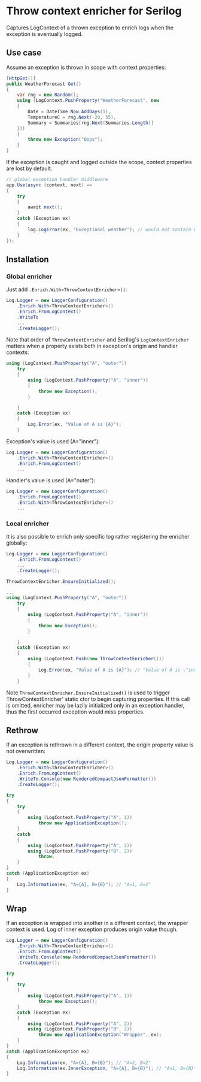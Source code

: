# Throw context enricher for Serilog
Captures LogContext of a thrown exception to enrich logs when the exception is eventually logged.

## Use case
Assume an exception is thrown in scope with context properties:
```c#
[HttpGet()]
public WeatherForecast Get()
{
    var rng = new Random();
    using (LogContext.PushProperty("WeatherForecast", new
    {
        Date = DateTime.Now.AddDays(1),
        TemperatureC = rng.Next(-20, 55),
        Summary = Summaries[rng.Next(Summaries.Length)]
    }))
    {
        throw new Exception("Oops");
    }
}
```
If the exception is caught and logged outside the scope, context properties are lost by default.
```c#
// global exception handler middleware
app.Use(async (context, next) =>
{
    try
    {
        await next();
    }
    catch (Exception ex)
    {
        log.LogError(ex, "Exceptional weather"); // would not contain WeatherForecast property`
    }
});

```

## Installation
### Global enricher
Just add `.Enrich.With<ThrowContextEnricher>()`:

```c#
Log.Logger = new LoggerConfiguration()
    .Enrich.With<ThrowContextEnricher>()
    .Enrich.FromLogContext()
    .WriteTo
    ...
    .CreateLogger();
```

Note that order of `ThrowContextEnricher` and Serilog's `LogContextEnricher` matters when a property exists both in exception's origin and handler contexts:

```c#
using (LogContext.PushProperty("A", "outer"))
    try
    {
        using (LogContext.PushProperty("A", "inner"))
        {
            throw new Exception();
        }

    }
    catch (Exception ex)
    {
        Log.Error(ex, "Value of A is {A}");
    }
```

Exception's value is used (A="inner"):
```c#
Log.Logger = new LoggerConfiguration()
    .Enrich.With<ThrowContextEnricher>()
    .Enrich.FromLogContext()
    ...
```

Handler's value is used (A="outer"):
```c#
Log.Logger = new LoggerConfiguration()
    .Enrich.FromLogContext()
    .Enrich.With<ThrowContextEnricher>()
    ...
```

### Local enricher
It is also possible to enrich only specific log rather registering the enricher globally:

```c#
Log.Logger = new LoggerConfiguration()
    .Enrich.FromLogContext()
    ...
    .CreateLogger();

ThrowContextEnricher.EnsureInitialized();

...
using (LogContext.PushProperty("A", "outer"))
    try
    {
        using (LogContext.PushProperty("A", "inner"))
        {
            throw new Exception();
        }

    }
    catch (Exception ex)
    {
        using (LogContext.Push(new ThrowContextEnricher()))
        {
            Log.Error(ex, "Value of A is {A}"); // "Value of A is \"inner\""
        }
    }
```

Note `ThrowContextEnricher.EnsureInitialized()` is used to trigger ThrowContextEnricher' static ctor to begin capturing properties. If this call is omitted, enricher may be lazily initialized only in an exception handler, thus the first occurred exception would miss properties.

## Rethrow
If an exception is rethrown in a different context, the origin property value is not overwritten:
```c#
Log.Logger = new LoggerConfiguration()
    .Enrich.With<ThrowContextEnricher>()
    .Enrich.FromLogContext()
    .WriteTo.Console(new RenderedCompactJsonFormatter())
    .CreateLogger();

try
{
    try
    {
        using (LogContext.PushProperty("A", 1))
            throw new ApplicationException();
    }
    catch
    {
        using (LogContext.PushProperty("A", 2))
        using (LogContext.PushProperty("B", 2))
            throw;
    }
}
catch (ApplicationException ex)
{
    Log.Information(ex, "A={A}, B={B}"); // "A=1, B=2"
}
```

## Wrap
If an exception is wrapped into another in a different context, the wrapper context is used. Log of inner exception produces origin value though.

```c#
Log.Logger = new LoggerConfiguration()
    .Enrich.With<ThrowContextEnricher>()
    .Enrich.FromLogContext()
    .WriteTo.Console(new RenderedCompactJsonFormatter())
    .CreateLogger();

try
{
    try
    {
        using (LogContext.PushProperty("A", 1))
            throw new Exception();
    }
    catch (Exception ex)
    {
        using (LogContext.PushProperty("A", 2))
        using (LogContext.PushProperty("B", 2))
            throw new ApplicationException("Wrapper", ex);
    }
}
catch (ApplicationException ex)
{
    Log.Information(ex, "A={A}, B={B}"); // "A=2, B=2"
    Log.Information(ex.InnerException, "A={A}, B={B}"); // "A=1, B={B}"
}
```
